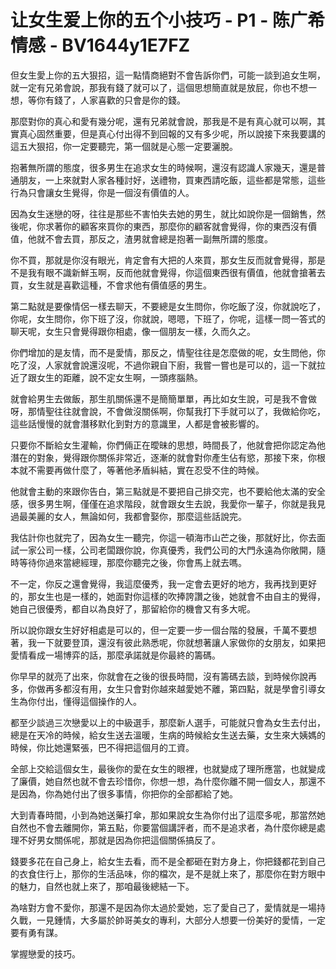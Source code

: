 # 让女生爱上你的五个小技巧 - P1 - 陈广希情感 - BV1644y1E7FZ

但女生愛上你的五大狠招，這一點情商絕對不會告訴你們，可能一談到追女生啊，就一定有兄弟會說，那我有錢了就可以了，這個思想簡直就是放屁，你也不想一想，等你有錢了，人家喜歡的只會是你的錢。

那麼對你的真心和愛有幾分呢，還有兄弟就會說，那我是不是有真心就可以啊，其實真心固然重要，但是真心付出得不到回報的又有多少呢，所以說接下來我要講的這五大狠招，你一定要聽完，第一個就是心態一定要灑脫。

抱著無所謂的態度，很多男生在追求女生的時候啊，還沒有認識人家幾天，還是普通朋友，一上來就對人家各種討好，送禮物，買東西請吃飯，這些都是常態，這些行為只會讓女生覺得，你是一個沒有價值的人。

因為女生迷戀的呀，往往是那些不害怕失去她的男生，就比如說你是一個銷售，然後呢，你求著你的顧客來買你的東西，那麼你的顧客就會覺得，你的東西沒有價值，他就不會去買，那反之，渣男就會總是抱著一副無所謂的態度。

你不買，那就是你沒有眼光，肯定會有大把的人來買，那女生反而就會覺得，那是不是我有眼不識新鮮玉啊，反而他就會覺得，你這個東西很有價值，他就會搶著去買，女生就是喜歡這種，不會求他有價值感的男生。

第二點就是要像情侶一樣去聊天，不要總是女生問你，你吃飯了沒，你就說吃了，你呢，女生問你，你下班了沒，你就說，嗯嗯，下班了，你呢，這樣一問一答式的聊天呢，女生只會覺得跟你相處，像一個朋友一樣，久而久之。

你們增加的是友情，而不是愛情，那反之，情聖往往是怎麼做的呢，女生問他，你吃了沒，人家就會說還沒呢，不過你親自下廚，我嘗一嘗也是可以的，這一下就拉近了跟女生的距離，說不定女生啊，一頭疼腦熱。

就會給男生去做飯，那生肌關係還不是簡簡單單，再比如女生說，可是我不會做呀，那情聖往往就會說，不會做沒關係啊，你幫我打下手就可以了，我做給你吃，這些話慢慢的就會潛移默化到對方的意識里，人都是會被影響的。

只要你不斷給女生灌輸，你們倆正在曖昧的思想，時間長了，他就會把你認定為他潛在的對象，覺得跟你關係非常近，逐漸的就會對你產生佔有慾，那接下來，你根本就不需要再做什麼了，等著他矛盾糾結，實在忍受不住的時候。

他就會主動的來跟你告白，第三點就是不要把自己排交完，也不要給他太滿的安全感，很多男生啊，僅僅在追求階段，就會跟女生去說，我愛你一輩子，你就是我見過最美麗的女人，無論如何，我都會娶你，那麼這些話說完。

我估計你也就完了，因為女生一聽完，你這一頓海市山芒之後，那就好比，你去面試一家公司一樣，公司老闆跟你說，你真優秀，我們公司的大門永遠為你敞開，隨時等待你過來當總經理，那麼你聽完之後，你會馬上就去嗎。

不一定，你反之還會覺得，我這麼優秀，我一定會去更好的地方，我再找到更好的，那女生也是一樣的，她面對你這樣的吹捧誇讚之後，她就會不由自主的覺得，她自己很優秀，都自以為良好了，那留給你的機會又有多大呢。

所以說你跟女生好好相處是可以的，但一定要一步一個台階的發展，千萬不要想著，我一下就要登頂，還沒有彼此熟悉呢，你就想著讓人家做你的女朋友，如果把愛情看成一場博弈的話，那麼承諾就是你最終的籌碼。

你早早的就亮了出來，你就會在之後的很長時間，沒有籌碼去談，到時候你說再多，你做再多都沒有用，女生只會對你越來越愛她不離，第四點，就是學會引導女生為你付出，懂得這個操作的人。

都至少談過三次戀愛以上的中級選手，那麼新人選手，可能就只會為女生去付出，總是在天冷的時候，給女生送去溫暖，生病的時候給女生送去藥，女生來大姨媽的時候，你比她還緊張，巴不得把這個月的工資。

全部上交給這個女生，最後你的愛在女生的眼裡，也就變成了理所應當，也就變成了廉價，她自然也就不會去珍惜你，你想一想，為什麼你離不開一個女人，那還不是因為，你為她付出了很多事情，你把你的全部都給了她。

大到青春時間，小到為她送藥打傘，那如果說女生為你付出了這麼多呢，那當然她自然也不會去離開你，第五點，你要當個講評者，而不是追求者，為什麼你總是處理不好男女關係呢，那就是因為你把這個關係搞反了。

錢要多花在自己身上，給女生去看，而不是全都砸在對方身上，你把錢都花到自己的衣食住行上，那你的生活品味，你的檔次，是不是就上來了，那麼你在對方眼中的魅力，自然也就上來了，那咱最後總結一下。

為啥對方會不愛你，那還不是因為你太過於愛她，忘了愛自己了，愛情就是一場持久戰，一見鍾情，大多屬於帥哥美女的專利，大部分人想要一份美好的愛情，一定要有勇有謀。

掌握戀愛的技巧。